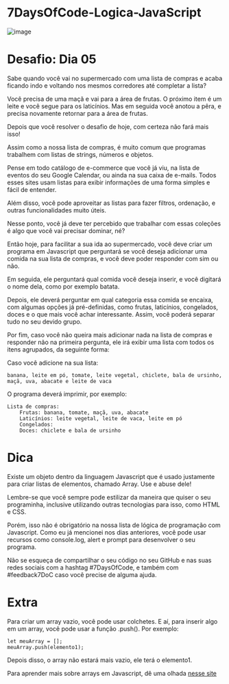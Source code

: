 # 7DaysOfCode-Logica-JavaScript
![image](https://user-images.githubusercontent.com/68343463/161040622-a17cada3-21d6-496e-9dab-9f9e6c1a8a14.png)

# Desafio: Dia 05

Sabe quando você vai no supermercado com uma lista de compras e acaba ficando indo e voltando nos mesmos corredores até completar a lista?

Você precisa de uma maçã e vai para a área de frutas. O próximo item é um leite e você segue para os laticínios. Mas em seguida você anotou a pêra, e precisa novamente retornar para a área de frutas.

Depois que você resolver o desafio de hoje, com certeza não fará mais isso!

Assim como a nossa lista de compras, é muito comum que programas trabalhem com listas de strings, números e objetos.

Pense em todo catálogo de e-commerce que você já viu, na lista de eventos do seu Google Calendar, ou ainda na sua caixa de e-mails. Todos esses sites usam listas para exibir informações de uma forma simples e fácil de entender.

Além disso, você pode aproveitar as listas para fazer filtros, ordenação, e outras funcionalidades muito úteis.

Nesse ponto, você já deve ter percebido que trabalhar com essas coleções é algo que você vai precisar dominar, né?

Então hoje, para facilitar a sua ida ao supermercado, você deve criar um programa em Javascript que perguntará se você deseja adicionar uma comida na sua lista de compras, e você deve poder responder com sim ou não.

Em seguida, ele perguntará qual comida você deseja inserir, e você digitará o nome dela, como por exemplo batata.

Depois, ele deverá perguntar em qual categoria essa comida se encaixa, com algumas opções já pré-definidas, como frutas, laticínios, congelados, doces e o que mais você achar interessante. Assim, você poderá separar tudo no seu devido grupo.

Por fim, caso você não queira mais adicionar nada na lista de compras e responder não na primeira pergunta, ele irá exibir uma lista com todos os itens agrupados, da seguinte forma:

Caso você adicione na sua lista:
```
banana, leite em pó, tomate, leite vegetal, chiclete, bala de ursinho, maçã, uva, abacate e leite de vaca
```

O programa deverá imprimir, por exemplo:
```
Lista de compras:
    Frutas: banana, tomate, maçã, uva, abacate
    Laticínios: leite vegetal, leite de vaca, leite em pó
    Congelados:
    Doces: chiclete e bala de ursinho
```

# Dica

Existe um objeto dentro da linguagem Javascript que é usado justamente para criar listas de elementos, chamado Array. Use e abuse dele!

Lembre-se que você sempre pode estilizar da maneira que quiser o seu programinha, inclusive utilizando outras tecnologias para isso, como HTML e CSS.

Porém, isso não é obrigatório na nossa lista de lógica de programação com Javascript. Como eu já mencionei nos dias anteriores, você pode usar recursos como console.log, alert e prompt para desenvolver o seu programa.

Não se esqueça de compartilhar o seu código no seu GitHub e nas suas redes sociais com a hashtag #7DaysOfCode, e também com #feedback7DoC caso você precise de alguma ajuda.

# Extra

Para criar um array vazio, você pode usar colchetes. E aí, para inserir algo em um array, você pode usar a função .push(). Por exemplo:

```
let meuArray = [];
meuArray.push(elemento1);
```

Depois disso, o array não estará mais vazio, ele terá o elemento1.

Para aprender mais sobre arrays em Javascript, dê uma olhada <a href="https://developer.mozilla.org/pt-BR/docs/Web/JavaScript/Reference/Global_Objects/Array?utm_source=ActiveCampaign&utm_medium=email&utm_content=%237DaysOfCode+-+L%C3%B3gica+JS+5%2F7%3A+Arrays+e+cole%C3%A7%C3%B5es&utm_campaign=%5BALURA+%237days+Of+Code%5D+%28L%C3%B3gica+de+Programa%C3%A7%C3%A3o+-+JavaScript%29+Dia+5%3A+Arrays+e+cole%C3%A7%C3%B5es">nesse site</a> 
